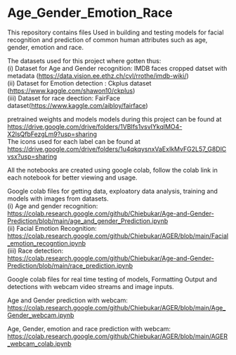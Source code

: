 # Age_Gender_Emotion_Race
 This repository contains files Used in building and testing models for facial recognition and prediction of common human  attributes such as age, gender, emotion and race.
 
The datasets used for this project where gotten thus:  <br />
(i) Dataset for Age and Gender recognition: IMDB faces cropped datset with metadata (https://data.vision.ee.ethz.ch/cvl/rrothe/imdb-wiki/) <br />
(ii) Dataset for Emotion detection : Ckplus dataset (https://www.kaggle.com/shawon10/ckplus)  <br />
(iii) Dataset for race deection: FairFace dataset(https://www.kaggle.com/aibloy/fairface)

pretrained weights and models models during this project can be found at https://drive.google.com/drive/folders/1VBIfs1vsvIYkqlMO4-X2lsQfbFezgLm9?usp=sharing <br />
The icons used for each label can be found at https://drive.google.com/drive/folders/1u4qkqysnxVaExIkMvFG2L57_G8DlCvsx?usp=sharing

All the notebooks are created using google colab, follow the colab link  in each notebook for better viewing and usage.

Google colab files for getting data, exploatory data  analysis, training and models with images from datasets. <br />
(i) Age and gender recognition: https://colab.research.google.com/github/Chiebukar/Age-and-Gender-Prediction/blob/main/age_and_gender_Prediction.ipynb   <br />
(ii) Facial Emotion Recognition: https://colab.research.google.com/github/Chiebukar/AGER/blob/main/Facial_emotion_recogntion.ipynb    <br />
(iii) Race detection: https://colab.research.google.com/github/Chiebukar/Age-and-Gender-Prediction/blob/main/race_prediction.ipynb   <br />

Google colab files for real time testing of models,  Formatting Output and detections with webcam video streams and image inputs.

Age and Gender prediction with webcam: https://colab.research.google.com/github/Chiebukar/AGER/blob/main/Age_Gender_webcam.ipynb   <br />

Age, Gender, emotion and race prediction with webcam: https://colab.research.google.com/github/Chiebukar/AGER/blob/main/AGER_webcam_colab.ipynb


